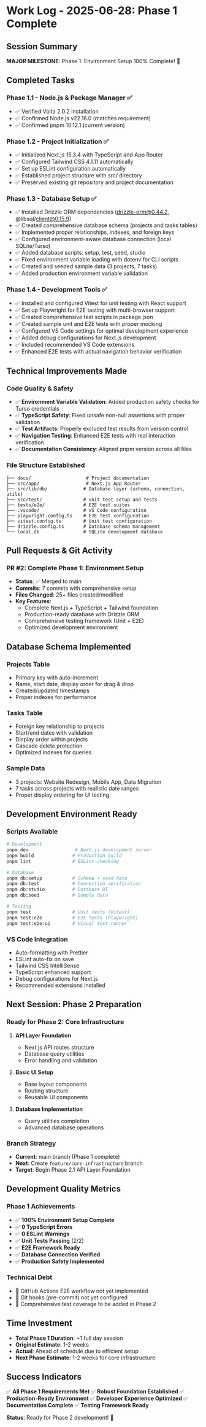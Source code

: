 # Work Log - 2025-06-28: Phase 1 Complete

## Session Summary

**MAJOR MILESTONE**: Phase 1: Environment Setup 100% Complete! 🎉

## Completed Tasks

### Phase 1.1 - Node.js & Package Manager ✅
- ✅ Verified Volta 2.0.2 installation
- ✅ Confirmed Node.js v22.16.0 (matches requirement)
- ✅ Confirmed pnpm 10.12.1 (current version)

### Phase 1.2 - Project Initialization ✅
- ✅ Initialized Next.js 15.3.4 with TypeScript and App Router
- ✅ Configured Tailwind CSS 4.1.11 automatically
- ✅ Set up ESLint configuration automatically
- ✅ Established project structure with src/ directory
- ✅ Preserved existing git repository and project documentation

### Phase 1.3 - Database Setup ✅
- ✅ Installed Drizzle ORM dependencies (drizzle-orm@0.44.2, @libsql/client@0.15.9)
- ✅ Created comprehensive database schema (projects and tasks tables)
- ✅ Implemented proper relationships, indexes, and foreign keys
- ✅ Configured environment-aware database connection (local SQLite/Turso)
- ✅ Added database scripts: setup, test, seed, studio
- ✅ Fixed environment variable loading with dotenv for CLI scripts
- ✅ Created and seeded sample data (3 projects, 7 tasks)
- ✅ Added production environment variable validation

### Phase 1.4 - Development Tools ✅
- ✅ Installed and configured Vitest for unit testing with React support
- ✅ Set up Playwright for E2E testing with multi-browser support
- ✅ Created comprehensive test scripts in package.json
- ✅ Created sample unit and E2E tests with proper mocking
- ✅ Configured VS Code settings for optimal development experience
- ✅ Added debug configurations for Next.js development
- ✅ Included recommended VS Code extensions
- ✅ Enhanced E2E tests with actual navigation behavior verification

## Technical Improvements Made

### Code Quality & Safety
- ✅ **Environment Variable Validation**: Added production safety checks for Turso credentials
- ✅ **TypeScript Safety**: Fixed unsafe non-null assertions with proper validation
- ✅ **Test Artifacts**: Properly excluded test results from version control
- ✅ **Navigation Testing**: Enhanced E2E tests with real interaction verification
- ✅ **Documentation Consistency**: Aligned pnpm version across all files

### File Structure Established
```
├── docs/                    # Project documentation
├── src/app/                 # Next.js App Router
├── src/lib/db/             # Database layer (schema, connection, utils)
├── src/test/               # Unit test setup and tests
├── tests/e2e/              # E2E test suites
├── .vscode/                # VS Code configuration
├── playwright.config.ts    # E2E test configuration
├── vitest.config.ts        # Unit test configuration
├── drizzle.config.ts       # Database schema management
└── local.db                # SQLite development database
```

## Pull Requests & Git Activity

### PR #2: Complete Phase 1: Environment Setup
- **Status**: ✅ Merged to main
- **Commits**: 7 commits with comprehensive setup
- **Files Changed**: 25+ files created/modified
- **Key Features**:
  - Complete Next.js + TypeScript + Tailwind foundation
  - Production-ready database with Drizzle ORM
  - Comprehensive testing framework (Unit + E2E)
  - Optimized development environment

## Database Schema Implemented

### Projects Table
- Primary key with auto-increment
- Name, start date, display order for drag & drop
- Created/updated timestamps
- Proper indexes for performance

### Tasks Table
- Foreign key relationship to projects
- Start/end dates with validation
- Display order within projects
- Cascade delete protection
- Optimized indexes for queries

### Sample Data
- 3 projects: Website Redesign, Mobile App, Data Migration
- 7 tasks across projects with realistic date ranges
- Proper display ordering for UI testing

## Development Environment Ready

### Scripts Available
```bash
# Development
pnpm dev                 # Next.js development server
pnpm build              # Production build
pnpm lint               # ESLint checking

# Database
pnpm db:setup           # Schema + seed data
pnpm db:test            # Connection verification
pnpm db:studio          # Database UI
pnpm db:seed            # Sample data

# Testing
pnpm test               # Unit tests (Vitest)
pnpm test:e2e           # E2E tests (Playwright)
pnpm test:e2e:ui        # Visual test runner
```

### VS Code Integration
- Auto-formatting with Prettier
- ESLint auto-fix on save
- Tailwind CSS IntelliSense
- TypeScript enhanced support
- Debug configurations for Next.js
- Recommended extensions installed

## Next Session: Phase 2 Preparation

### Ready for Phase 2: Core Infrastructure
1. **API Layer Foundation**
   - Next.js API routes structure
   - Database query utilities
   - Error handling and validation

2. **Basic UI Setup**
   - Base layout components
   - Routing structure
   - Reusable UI components

3. **Database Implementation**
   - Query utilities completion
   - Advanced database operations

### Branch Strategy
- **Current**: main branch (Phase 1 complete)
- **Next**: Create `feature/core-infrastructure` branch
- **Target**: Begin Phase 2.1 API Layer Foundation

## Development Quality Metrics

### Phase 1 Achievements
- ✅ **100% Environment Setup Complete**
- ✅ **0 TypeScript Errors**
- ✅ **0 ESLint Warnings**
- ✅ **Unit Tests Passing** (2/2)
- ✅ **E2E Framework Ready**
- ✅ **Database Connection Verified**
- ✅ **Production Safety Implemented**

### Technical Debt
- 📝 GitHub Actions E2E workflow not yet implemented
- 📝 Git hooks (pre-commit) not yet configured
- 📝 Comprehensive test coverage to be added in Phase 2

## Time Investment

- **Total Phase 1 Duration**: ~1 full day session
- **Original Estimate**: 1-2 weeks
- **Actual**: Ahead of schedule due to efficient setup
- **Next Phase Estimate**: 1-2 weeks for core infrastructure

## Success Indicators

✅ **All Phase 1 Requirements Met**
✅ **Robust Foundation Established**
✅ **Production-Ready Environment**
✅ **Developer Experience Optimized**
✅ **Documentation Complete**
✅ **Testing Framework Ready**

**Status**: Ready for Phase 2 development! 🚀